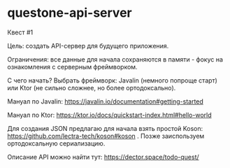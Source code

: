 # questone-api-server

Квест #1

Цель: создать API-сервер для будущего приложения.

Ограничения: все данные для начала сохраняются в памяти - фокус на ознакомления с серверным фреймворком.

С чего начать?
Выбрать фреймворк: Javalin (немного попроще старт) или Ktor (не сильно сложнее, но более ортодоксально).

Мануал по Javalin: https://javalin.io/documentation#getting-started

Мануал по Ktor: https://ktor.io/docs/quickstart-index.html#hello-world

Для создания JSON предлагаю для начала взять простой Koson: https://github.com/lectra-tech/koson#koson . Позже заиспользуем ортодоксальную сериализацию.

Описание API можно найти тут: https://dector.space/todo-quest/